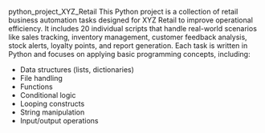 python_project_XYZ_Retail
This Python project is a collection of retail business automation tasks designed for XYZ Retail to improve operational efficiency.
It includes 20 individual scripts that handle real-world scenarios like sales tracking, inventory management, customer feedback analysis, stock alerts, loyalty points, and report generation. 
Each task is written in Python and focuses on applying basic programming concepts, including:
- Data structures (lists, dictionaries)
- File handling
- Functions
- Conditional logic
- Looping constructs
- String manipulation
- Input/output operations
